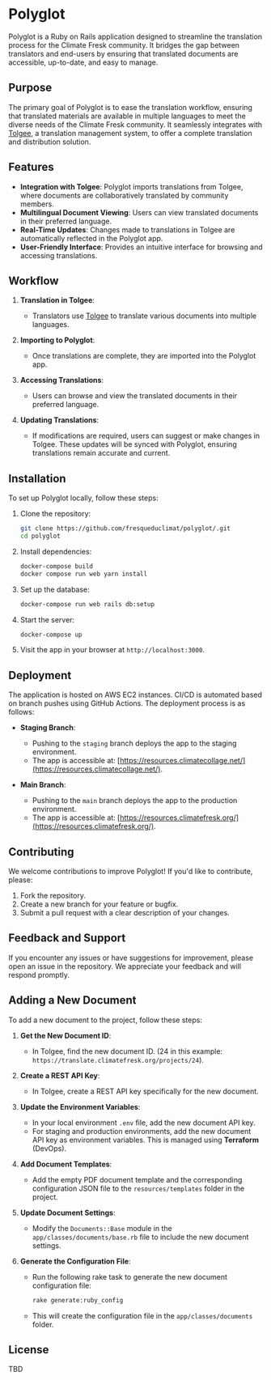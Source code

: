# Polyglot

Polyglot is a Ruby on Rails application designed to streamline the translation process for the Climate Fresk community. It bridges the gap between translators and end-users by ensuring that translated documents are accessible, up-to-date, and easy to manage.

## Purpose

The primary goal of Polyglot is to ease the translation workflow, ensuring that translated materials are available in multiple languages to meet the diverse needs of the Climate Fresk community. It seamlessly integrates with [Tolgee](https://translate.climatefresk.org), a translation management system, to offer a complete translation and distribution solution.

## Features

- **Integration with Tolgee**: Polyglot imports translations from Tolgee, where documents are collaboratively translated by community members.
- **Multilingual Document Viewing**: Users can view translated documents in their preferred language.
- **Real-Time Updates**: Changes made to translations in Tolgee are automatically reflected in the Polyglot app.
- **User-Friendly Interface**: Provides an intuitive interface for browsing and accessing translations.

## Workflow

1. **Translation in Tolgee**:
    - Translators use [Tolgee](https://translate.climatefresk.org) to translate various documents into multiple languages.

2. **Importing to Polyglot**:
    - Once translations are complete, they are imported into the Polyglot app.

3. **Accessing Translations**:
    - Users can browse and view the translated documents in their preferred language.

4. **Updating Translations**:
    - If modifications are required, users can suggest or make changes in Tolgee. These updates will be synced with Polyglot, ensuring translations remain accurate and current.

## Installation

To set up Polyglot locally, follow these steps:

1. Clone the repository:
   ```bash
   git clone https://github.com/fresqueduclimat/polyglot/.git
   cd polyglot
   ```

2. Install dependencies:
   ```bash
   docker-compose build
   docker compose run web yarn install
   ```

3. Set up the database:
   ```bash
   docker-compose run web rails db:setup
   ```

4. Start the server:
   ```bash
   docker-compose up
   ```

5. Visit the app in your browser at `http://localhost:3000`.

## Deployment

The application is hosted on AWS EC2 instances. CI/CD is automated based on branch pushes using GitHub Actions. The deployment process is as follows:

- **Staging Branch**:
  - Pushing to the `staging` branch deploys the app to the staging environment.
  - The app is accessible at: [https://resources.climatecollage.net/](https://resources.climatecollage.net/).

- **Main Branch**:
  - Pushing to the `main` branch deploys the app to the production environment.
  - The app is accessible at: [https://resources.climatefresk.org/](https://resources.climatefresk.org/).

## Contributing

We welcome contributions to improve Polyglot! If you'd like to contribute, please:

1. Fork the repository.
2. Create a new branch for your feature or bugfix.
3. Submit a pull request with a clear description of your changes.

## Feedback and Support

If you encounter any issues or have suggestions for improvement, please open an issue in the repository. We appreciate your feedback and will respond promptly.

## Adding a New Document

To add a new document to the project, follow these steps:

1. **Get the New Document ID**:
    - In Tolgee, find the new document ID. (24 in this example: `https://translate.climatefresk.org/projects/24`).

2. **Create a REST API Key**:
    - In Tolgee, create a REST API key specifically for the new document.

3. **Update the Environment Variables**:
    - In your local environment `.env` file, add the new document API key.
    - For staging and production environments, add the new document API key as environment variables. This is managed using **Terraform** (DevOps).

4. **Add Document Templates**:
    - Add the empty PDF document template and the corresponding configuration JSON file to the `resources/templates` folder in the project.

5. **Update Document Settings**:
    - Modify the `Documents::Base` module in the `app/classes/documents/base.rb` file to include the new document settings.

6. **Generate the Configuration File**:
    - Run the following rake task to generate the new document configuration file:
      ```bash
      rake generate:ruby_config
      ```
    - This will create the configuration file in the `app/classes/documents` folder.

## License

TBD
